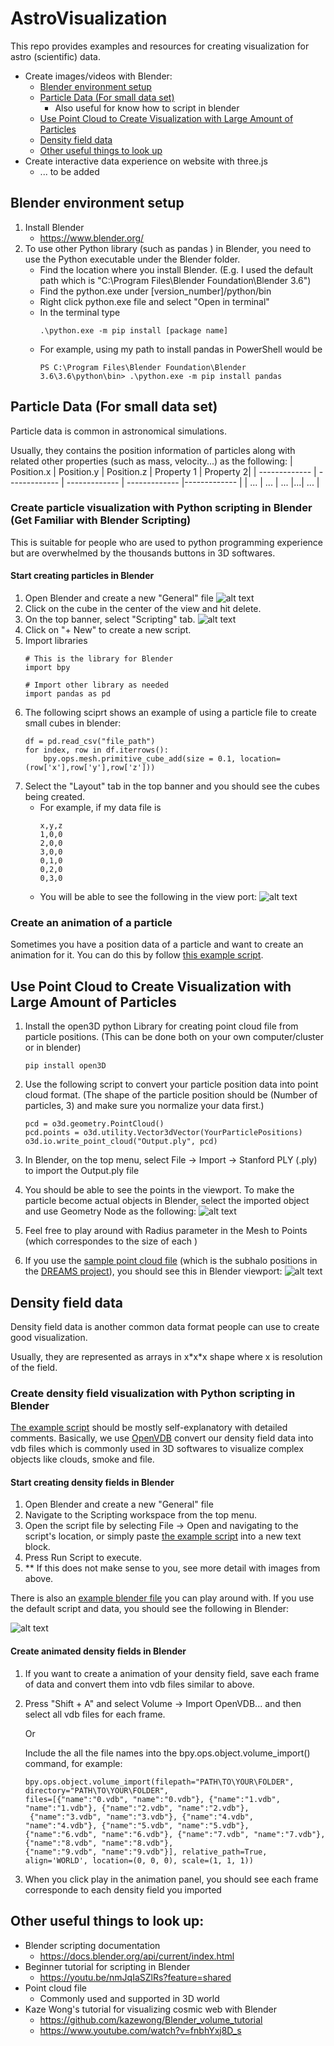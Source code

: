 # AstroVisualization
This repo provides examples and resources for creating visualization for astro (scientific) data. 

- Create images/videos with Blender:
  - [Blender environment setup](#blender-environment-setup)
  - [Particle Data (For small data set)](#particle-data-for-small-data-set)
    - Also useful for know how to script in blender
  - [Use Point Cloud to Create Visualization with Large Amount of Particles](#use-point-cloud-to-create-visualization-with-large-amount-of-particles)
  - [Density field data](#density-field-data)
  - [Other useful things to look up](#other-useful-things-to-look-up)
- Create interactive data experience on website with three.js
   - ... to be added

## Blender environment setup
1. Install Blender 
    * https://www.blender.org/
2. To use other Python library (such as pandas ) in Blender, you need to use the Python executable under the Blender folder.
    * Find the location where you install Blender. (E.g. I used the default path which is "C:\Program Files\Blender Foundation\Blender 3.6\")
    * Find the python.exe under [version_number]/python/bin
    * Right click python.exe file and select "Open in terminal"
    * In the terminal type 
        ```
        .\python.exe -m pip install [package name]
        ```
    * For example, using my path to install pandas in PowerShell would be 
        ```
        PS C:\Program Files\Blender Foundation\Blender 3.6\3.6\python\bin> .\python.exe -m pip install pandas
        ```    
## Particle Data (For small data set)
Particle data is common in astronomical simulations.

Usually, they contains the position information of particles along with related other properties (such as mass, velocity...) as the following:
| Position.x  | Position.y | Position.z | Property 1 | Property 2|
| ------------- | ------------- | ------------- | ------------- |------------- |
| ... | ... | ... |...| ... |

### Create particle visualization with Python scripting in Blender (Get Familiar with Blender Scripting)

This is suitable for people who are used to python programming experience but are overwhelmed by the thousands buttons in 3D softwares. 

#### Start creating particles in Blender
1. Open Blender and create a new "General" file
    ![alt text](/Pictures/Create.png)
2. Click on the cube in the center of the view and hit delete.
3. On the top banner, select "Scripting" tab.
    ![alt text](/Pictures/ScriptTab.png)
4. Click on "+ New" to create a new script.
5. Import libraries
    ```
    # This is the library for Blender
    import bpy

    # Import other library as needed
    import pandas as pd
    ```
6. The following sciprt shows an example of using a particle file to create small cubes in blender:
    ```
    df = pd.read_csv("file_path")
    for index, row in df.iterrows():
        bpy.ops.mesh.primitive_cube_add(size = 0.1, location=(row['x'],row['y'],row['z']))

    ```
7. Select the "Layout" tab in the top banner and you should see the cubes being created.
    * For example, if my data file is 
        ```
        x,y,z
        1,0,0
        2,0,0
        3,0,0
        0,1,0
        0,2,0
        0,3,0
        ```
    * You will be able to see the following in the view port:
        ![alt text](/Pictures/ExampleData.png)

### Create an animation of a particle
Sometimes you have a position data of a particle and want to create an animation for it. You can do this by follow [this example script](/BlenderExamples/PositionAnimation.py).

## Use Point Cloud to Create Visualization with Large Amount of Particles
1. Install the open3D python Library for creating point cloud file from particle positions. (This can be done both on your own computer/cluster or in blender)
    ```
    pip install open3D
    ```
2. Use the following script to convert your particle position data into point cloud format. (The shape of the particle position should be (Number of particles, 3) and make sure you normalize your data first.)
    ```
    pcd = o3d.geometry.PointCloud()
    pcd.points = o3d.utility.Vector3dVector(YourParticlePositions)
    o3d.io.write_point_cloud("Output.ply", pcd)
    ```
3. In Blender, on the top menu, select File -> Import -> Stanford PLY (.ply) to import the Output.ply file

4. You should be able to see the points in the viewport. To make the particle become actual objects in Blender, select the imported object and use Geometry Node as the following:
    ![alt text](Pictures/PointGeometry.png)
5. Feel free to play around with Radius parameter in the Mesh to Points (which correspondes to the size of each )
6. If you use the [sample point cloud file](/BlenderExamples/sampleParticle.ply) (which is the subhalo positions in the [DREAMS project](https://www.dreams-project.org)), you should see this in Blender viewport:
    ![alt text](/Pictures/DREAMsData.png)


## Density field data

Density field data is another common data format people can use to create good visualization.

Usually, they are represented as arrays in x\*x\*x shape where x is resolution of the field.

### Create density field visualization with Python scripting in Blender
[The example script](/BlenderExamples/DensityFeildVis.py) should be mostly self-explanatory with detailed comments. Basically, we use [OpenVDB](https://www.openvdb.org/) convert our density field data into vdb files which is commonly used in 3D softwares to visualize complex objects like clouds, smoke and file.

#### Start creating density fields in Blender
1. Open Blender and create a new "General" file
2. Navigate to the Scripting workspace from the top menu.
3. Open the script file by selecting File -> Open and navigating to the script's location, or simply paste [the example script](/BlenderExamples/DensityFeildVis.py) into a new text block.
4. Press Run Script to execute.
5. ** If this does not make sense to you, see more detail with images from above.

There is also an [example blender file](/BlenderExamples/DensityFieldExample.blend) you can play around with. If you use the default script and data, you should see the following in Blender:

![alt text](/Pictures/DensField.png)

#### Create animated density fields in Blender
1. If you want to create a animation of your density field, save each frame of data and convert them into vdb files similar to above.
2. Press "Shift + A" and select Volume -> Import OpenVDB... and then select all vdb files for each frame.

   Or

    Include the all the file names into the bpy.ops.object.volume_import() command, for example:
   ```
   bpy.ops.object.volume_import(filepath="PATH\TO\YOUR\FOLDER", directory="PATH\TO\YOUR\FOLDER",
   files=[{"name":"0.vdb", "name":"0.vdb"}, {"name":"1.vdb", "name":"1.vdb"}, {"name":"2.vdb", "name":"2.vdb"},
    {"name":"3.vdb", "name":"3.vdb"}, {"name":"4.vdb", "name":"4.vdb"}, {"name":"5.vdb", "name":"5.vdb"},
   {"name":"6.vdb", "name":"6.vdb"}, {"name":"7.vdb", "name":"7.vdb"}, {"name":"8.vdb", "name":"8.vdb"},
   {"name":"9.vdb", "name":"9.vdb"}], relative_path=True, align='WORLD', location=(0, 0, 0), scale=(1, 1, 1))
   ```

4. When you click play in the animation panel, you should see each frame corresponde to each density field you imported



## Other useful things to look up: 
- Blender scripting documentation
    * https://docs.blender.org/api/current/index.html
- Beginner tutorial for scripting in Blender
    * https://youtu.be/nmJqIaSZlRs?feature=shared
- Point cloud file 
    * Commonly used and supported in 3D world
- Kaze Wong's tutorial for visualizing cosmic web with Blender
    * https://github.com/kazewong/Blender_volume_tutorial
    * https://www.youtube.com/watch?v=fnbhYxj8D_s
